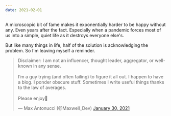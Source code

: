 ```yaml
---
date: 2021-02-01
---
```


A microscopic bit of fame makes it exponentially harder to be happy without any. Even years after the fact. Especially when a pandemic forces most of us into a simple, quiet life as it destroys everyone else's.

But like many things in life, half of the solution is acknowledging the problem. So I'm leaving myself a reminder.

<blockquote class="twitter-tweet"><p lang="en" dir="ltr">Disclaimer: I am not an influencer, thought leader, aggregator, or well-known in any sense.<br><br>I’m a guy trying (and often failing) to figure it all out. I happen to have a blog. I ponder obscure stuff. Sometimes I write useful things thanks to the law of averages.<br><br>Please enjoy🙂</p>&mdash; Max Antonucci (@Maxwell_Dev) <a href="https://twitter.com/Maxwell_Dev/status/1355542976626360321?ref_src=twsrc%5Etfw">January 30, 2021</a></blockquote>
